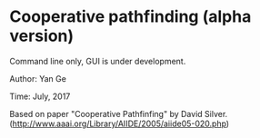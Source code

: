 # Cooperative pathfinding (alpha version)

Command line only, GUI is under development.

Author:         Yan Ge

Time:           July, 2017

Based on paper "Cooperative Pathfinfing" by David Silver. (http://www.aaai.org/Library/AIIDE/2005/aiide05-020.php)




    

